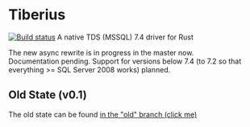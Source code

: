 # Tiberius
[![Build status](https://ci.appveyor.com/api/projects/status/ei34it5ppntytrev/branch/master?svg=true)](https://ci.appveyor.com/project/steffengy/tiberius/branch/master)
A native TDS (MSSQL) 7.4 driver for Rust

The new async rewrite is in progress in the master now.  
Documentation pending.
Support for versions below 7.4 (to 7.2 so that everything >= SQL Server 2008 works) planned.

## Old State (v0.1)
The old state can be found [in the "old" branch (click me)](https://github.com/steffengy/tiberius/tree/old)
